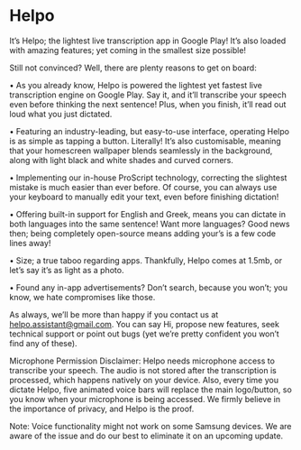 # Helpo

It’s Helpo; the lightest live transcription app in Google Play! It’s also loaded with amazing features; yet coming in the smallest size possible! 

Still not convinced? Well, there are plenty reasons to get on board:

• As you already know, Helpo is powered the lightest yet fastest live transcription engine on Google Play. Say it, and it’ll transcribe your speech even before thinking the next sentence! Plus, when you finish, it’ll read out loud what you just dictated.

• Featuring an industry-leading, but easy-to-use interface, operating Helpo is as simple as tapping a button. Literally! It’s also customisable, meaning that your homescreen wallpaper blends seamlessly in the background, along with light black and white shades and curved corners.

• Implementing our in-house ProScript technology, correcting the slightest mistake is much easier than ever before. Of course, you can always use your keyboard to manually edit your text, even before finishing dictation!

• Offering built-in support for English and Greek, means you can dictate in both languages into the same sentence! Want more languages? Good news then; being completely open-source means adding your’s is a few code lines away!

• Size; a true taboo regarding apps. Thankfully, Helpo comes at 1.5mb, or let’s say it’s as light as a photo.

• Found any in-app advertisements? Don’t search, because you won’t; you know, we hate compromises like those.

As always, we’ll be more than happy if you contact us at helpo.assistant@gmail.com. You can say Hi, propose new features, seek technical support or point out bugs (yet we’re pretty confident you won’t find any of these).

Microphone Permission Disclaimer:
Helpo needs microphone access to transcribe your speech. The audio is not stored after the transcription is processed, which happens natively on your device. Also, every time you dictate Helpo, five animated voice bars will replace the main logo/button, so you know when your microphone is being accessed. We firmly believe in the importance of privacy, and Helpo is the proof.

Note: Voice functionality might not work on some Samsung devices. We are aware of the issue and do our best to eliminate it on an upcoming update.
